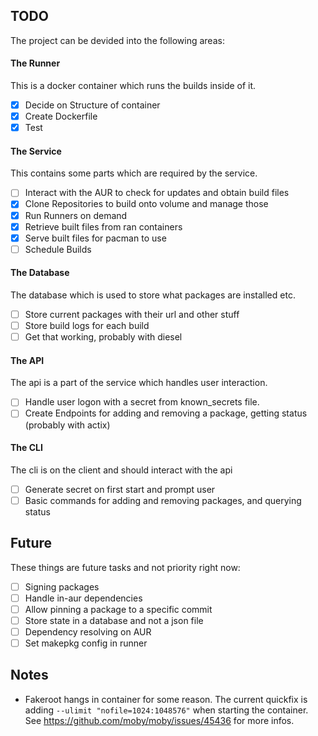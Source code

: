 ## TODO
The project can be devided into the following areas:

#### The Runner
This is a docker container which runs the builds inside of it.
- [X] Decide on Structure of container
- [X] Create Dockerfile
- [X] Test

#### The Service
This contains some parts which are required by the service.
- [ ] Interact with the AUR to check for updates and obtain build files
- [X] Clone Repositories to build onto volume and manage those
- [X] Run Runners on demand
- [X] Retrieve built files from ran containers
- [X] Serve built files for pacman to use
- [ ] Schedule Builds

#### The Database
The database which is used to store what packages are installed etc.
- [ ] Store current packages with their url and other stuff
- [ ] Store build logs for each build
- [ ] Get that working, probably with diesel

#### The API
The api is a part of the service which handles user interaction.
- [ ] Handle user logon with a secret from known_secrets file.
- [ ] Create Endpoints for adding and removing a package, getting status (probably with actix)

#### The CLI
The cli is on the client and should interact with the api
- [ ] Generate secret on first start and prompt user
- [ ] Basic commands for adding and removing packages, and querying status

## Future
These things are future tasks and not priority right now:
- [ ] Signing packages
- [ ] Handle in-aur dependencies
- [ ] Allow pinning a package to a specific commit
- [ ] Store state in a database and not a json file
- [ ] Dependency resolving on AUR
- [ ] Set makepkg config in runner

## Notes
- Fakeroot hangs in container for some reason. The current quickfix is adding `--ulimit "nofile=1024:1048576"` when starting the container. See https://github.com/moby/moby/issues/45436 for more infos.